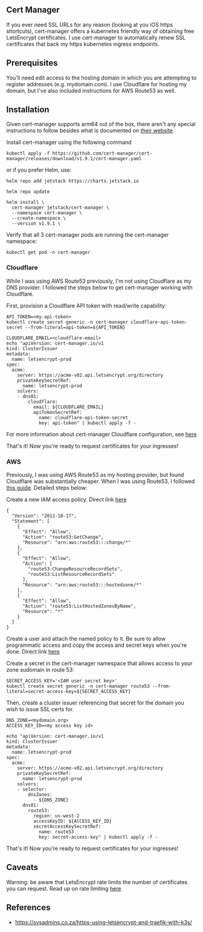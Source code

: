 ## Cert Manager

If you ever need SSL URLs for any reason (looking at you iOS https shortcuts), cert-manager offers a kubernetes friendly way of obtaining free LetsEncrypt certificates. I use cert-manager to automatically renew SSL certificates that back my https kubernetes ingress endpoints.

## Prerequisites

You'll need edit access to the hosting domain in which you are attempting to register addresses (e.g. mydomain.com). I use Cloudflare for hosting my domain, but I've also included instructions for AWS Route53 as well.

## Installation

Given cert-manager supports arm64 out of the box, there aren't any special instructions to follow besides what is documented on [their website](https://cert-manager.io/v1.9-docs/installation/).

Install cert-manager using the following command
```
kubectl apply -f https://github.com/cert-manager/cert-manager/releases/download/v1.9.1/cert-manager.yaml
```
or if you prefer Helm, use:
```
helm repo add jetstack https://charts.jetstack.io

helm repo update

helm install \
  cert-manager jetstack/cert-manager \
  --namespace cert-manager \
  --create-namespace \
  --version v1.9.1 \
```
Verify that all 3 cert-manager pods are running the cert-manager namespace:
```
kubectl get pod -n cert-manager
```

### Cloudflare

While I was using AWS Route53 previously, I'm not using Cloudflare as my DNS provider. I followed the steps below to get cert-manager working with Cloudflare.

First, provision a Cloudflare API token with read/write capability:
```
API_TOKEN=<my-api-token>
kubectl create secret generic -n cert-manager cloudflare-api-token-secret --from-literal=api-token=${API_TOKEN}

CLOUDFLARE_EMAIL=<cloudflare-email>
echo "apiVersion: cert-manager.io/v1
kind: ClusterIssuer
metadata:
  name: letsencrypt-prod
spec:
  acme:
    server: https://acme-v02.api.letsencrypt.org/directory
    privateKeySecretRef:
      name: letsencrypt-prod
    solvers:
    - dns01:
        cloudflare:
          email: ${CLOUDFLARE_EMAIL}
          apiTokenSecretRef:
            name: cloudflare-api-token-secret
            key: api-token" | kubectl apply -f -
```

For more information about cert-manager Cloudflare configuration, see [here](https://cert-manager.io/docs/configuration/acme/dns01/cloudflare/)

That's it! Now you're ready to request certificates for your ingresses!

### AWS

Previously, I was using AWS Route53 as my hosting provider, but found Cloudflare was substantially cheaper. When I was using Route53, I followed [this guide](https://cert-manager.io/v0.14-docs/configuration/acme/dns01/route53/). Detailed steps below:

Create a new IAM access policy. Direct link [here](https://console.aws.amazon.com/iam/home?#/policies$new?step=edit)
```
{
  "Version": "2012-10-17",
  "Statement": [
    {
      "Effect": "Allow",
      "Action": "route53:GetChange",
      "Resource": "arn:aws:route53:::change/*"
    },
    {
      "Effect": "Allow",
      "Action": [
        "route53:ChangeResourceRecordSets",
        "route53:ListResourceRecordSets"
      ],
      "Resource": "arn:aws:route53:::hostedzone/*"
    },
    {
      "Effect": "Allow",
      "Action": "route53:ListHostedZonesByName",
      "Resource": "*"
    }
  ]
}
```

Create a user and attach the named policy to it. Be sure to allow programmatic access and copy the access and secret keys when you're done. Direct link [here](https://console.aws.amazon.com/iam/home?#/users$new?step=details)

Create a secret in the cert-manager namespace that allows access to your zone sudomain in route 53:
```
SECRET_ACCESS_KEY='<IAM user secret key>'
kubectl create secret generic -n cert-manager route53 --from-literal=secret-access-key=${SECRET_ACCESS_KEY}
```

Then, create a cluster issuer referencing that secret for the domain you wish to issue SSL certs for.
```
DNS_ZONE=<mydomain.org>
ACCESS_KEY_ID=<my access key id>

echo "apiVersion: cert-manager.io/v1
kind: ClusterIssuer
metadata:
  name: letsencrypt-prod
spec:
  acme:
    server: https://acme-v02.api.letsencrypt.org/directory
    privateKeySecretRef:
      name: letsencrypt-prod
    solvers:
    - selector:
        dnsZones:
          - ${DNS_ZONE}
      dns01:
        route53:
          region: us-west-2
          accessKeyID: ${ACCESS_KEY_ID}
          secretAccessKeySecretRef:
            name: route53
            key: secret-access-key" | kubectl apply -f -
```

That's it! Now you're ready to request certificates for your ingresses!

## Caveats

Warning: be aware that LetsEncrypt rate limits the number of certificates you can request. Read up on rate limiting [here](https://letsencrypt.org/docs/rate-limits)

## References
* https://sysadmins.co.za/https-using-letsencrypt-and-traefik-with-k3s/
